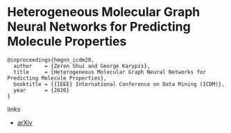 # Heterogeneous Molecular Graph Neural Networks for Predicting Molecule Properties

```
@inproceedings{hmgnn_icdm20,
  author    = {Zeren Shui and George Karypis},
  title     = {Heterogeneous Molecular Graph Neural Networks for Predicting Molecule Properties},
  booktitle = {{IEEE} International Conference on Data Mining (ICDM)},
  year      = {2020}
}
```

links
- [arXiv](https://arxiv.org/abs/2009.12710)
